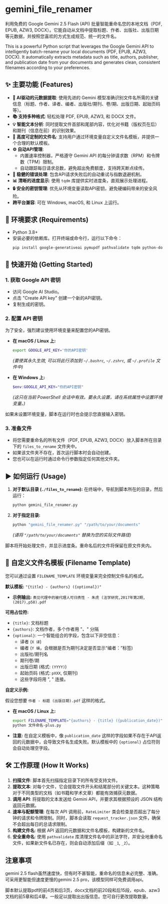 # gemini_file_renamer

利用免费的 Google Gemini 2.5 Flash (API) 批量智能重命名您的本地文档（PDF, EPUB, AZW3, DOCX）。它能自动从文档中提取标题、作者、出版社、出版日期等元数据，并按照您喜欢的方式生成规范、统一的文件名。

This is a powerful Python script that leverages the Google Gemini API to intelligently batch-rename your local documents (PDF, EPUB, AZW3, DOCX). It automatically extracts metadata such as title, authors, publisher, and publication date from your documents and generates clean, consistent filenames according to your preferences.

## ✨ 主要功能 (Features)

-   **🤖 AI驱动的元数据提取**: 使用先进的 Gemini 模型准确识别文件名所需的关键信息（标题、作者、译者、编者、出版社/期刊、卷/期、出版日期、起始页码等）。
-   **📚 支持多种格式**: 轻松处理 PDF, EPUB, AZW3, 和 DOCX 文件。
-   **💡 智能文本分析**: 同时提取文件首部和尾部内容，优化对书籍（版权页在后）和期刊（信息在前）的识别效果。
-   **📝 高度可定制的文件名**: 支持用户通过环境变量自定义文件名模板，并提供一个合理的默认模板。
-   **⚙️ 自动API管理**:
    -   内置速率控制器，严格遵守 Gemini API 的每分钟请求数（RPM）和令牌数（TPM）限制。
    -   自动跟踪每日请求总数，避免超出免费额度，支持跨天断点续传。
-   **🔁 稳健的错误处理**: 包含API请求失败后的自动重试与指数退避机制。
-   **📊 清晰的进度显示**: 使用 `tqdm` 库提供实时进度条，直观展示处理进程。
-   **🔒 安全的密钥管理**: 优先从环境变量读取API密钥，避免硬编码带来的安全风险。
-   **跨平台兼容**: 可在 Windows, macOS, 和 Linux 上运行。

## 🔧 环境要求 (Requirements)

-   Python 3.8+
-   安装必要的依赖库。打开终端或命令行，运行以下命令：
    ```bash
    pip install google-generativeai pymupdf pathvalidate tqdm python-docx EbookLib beautifulsoup4
    ```

## 🚀 快速开始 (Getting Started)

### 1. 获取 Google API 密钥

-   访问 Google AI Studio。
-   点击 "Create API key" 创建一个新的API密钥。
-   复制生成的密钥。

### 2. 配置 API 密钥

为了安全，强烈建议使用环境变量来配置您的API密钥。

-   **在 macOS / Linux 上:**
    ```bash
    export GOOGLE_API_KEY='你的API密钥'
    ```
    *(要使其永久生效, 可以将此行添加到 `~/.bashrc`, `~/.zshrc`, 或 `~/.profile` 文件中)*

-   **在 Windows 上:**
    ```powershell
    $env:GOOGLE_API_KEY="你的API密钥"
    ```
    *(这只在当前 PowerShell 会话中有效。要永久设置，请在系统属性中设置环境变量。)*

如果未设置环境变量，脚本在运行时也会提示您直接输入密钥。

### 3. 准备文件

-   将您需要重命名的所有文件（PDF, EPUB, AZW3, DOCX）放入脚本所在目录下的 `files_to_rename` 文件夹中。
-   如果该文件夹不存在，首次运行脚本时会自动创建。
-   您也可以在运行时通过命令行参数指定任何其他文件夹。

## ▶️ 如何运行 (Usage)

1.  **对于默认目录 (`./files_to_rename`):**
    在终端中，导航到脚本所在的目录，然后运行：
    ```bash
    python gemini_file_renamer.py
    ```

2.  **对于指定目录:**
    ```bash
    python "gemini_file_renamer.py" "/path/to/your/documents"
    ```
    *(请将 `"/path/to/your/documents"` 替换为您的实际文件路径)*

脚本将开始处理文件，并显示进度条。重命名后的文件将保留在原文件夹内。

## 🎨 自定义文件名模板 (Filename Template)

您可以通过设置 `FILENAME_TEMPLATE` 环境变量来完全控制文件名的格式。

**默认模板:** `"{title} - {authors} ({optional})"`

-   **示例输出:** `表见代理中的被代理人可归责性 - 朱虎 (法学研究,2017年第2期,(2017),p58).pdf`

**可用占位符:**

-   `{title}`: 文档标题
-   `{authors}`: 文档作者，多个作者用 "、" 分隔
-   `{optional}`: 一个智能组合的字段，包含以下非空信息：
    -   译者 (`X 译`)
    -   编者 (`Y 编`，会根据是否为期刊决定是否显示“编者：”标签)
    -   出版社/期刊名
    -   期刊卷/期
    -   出版日期 (格式: `(YYYY)`)
    -   起始页码 (格式: `pXXX`, 仅期刊)
    -   这些字段将用 ", " 连接。

**自定义示例:**

假设您想要 `作者 - 标题 (出版日期).pdf` 这样的格式。

-   **在 macOS / Linux 上:**
    ```bash
    export FILENAME_TEMPLATE="{authors} - {title} ({publication_date})"
    python 文件命名-plus.py
    ```
-   **注意:** 在自定义模板中，像 `publication_date` 这样的字段如果不存在于API返回的元数据中，会导致文件名生成失败。默认模板中的 `{optional}` 占位符则会自动处理空字段。

## 🛠️ 工作原理 (How It Works)

1.  **扫描文件**: 脚本首先扫描指定目录下的所有受支持文件。
2.  **提取文本**: 对每个文件，它会提取文件开头和结尾部分的关键文本。这种策略对于不同类型的文档（如书籍和学术文章）都能有效捕获元数据。
3.  **调用 API**: 将提取的文本发送给 Gemini API，并要求其根据预设的 JSON 结构返回元数据。
4.  **速率与配额管理**: 在每次 API 调用前，`RateLimiter` 类会检查是否超出了每分钟的请求和令牌限制。同时，脚本会读取 `request_tracker.json` 文件，确保不会超出每日的总请求限制。
5.  **构建文件名**: 根据 API 返回的元数据和文件名模板，构建新的文件名。
6.  **安全重命名**: 使用 `pathvalidate` 库清理文件名中的非法字符，并安全地重命名文件，如果新文件名已存在，则会自动添加后缀（如 `_1`, `_2`）。

## 注意事项

gemini 2.5 flash虽然速度快，但有时不甚智能，重命名的信息未必完整、准确。可采用更智能但速度更慢的gemini 2.5 pro，该模型同样可免费调用api。

脚本默认提取pdf的前4页和后3页，docx文档的前20段和后15段，epub、azw3文档的前5章和后4章。一般足以提取出出版信息。您可自行更改提取数量。

